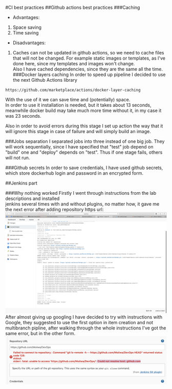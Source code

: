 #CI best practices
##Github actions best practices
###Caching
 * Advantages:  
 1) Space saving
 2) Time saving
 * Disadvantages:  
 1) Caches can not be updated in github actions, so we need to cache files that will not be changed. For example static images or templates, as
 I've done here, since my templates and images won't change.  
 Also I have cached dependencies, since they are the same all the time.
###Docker layers caching
In order to speed up pipeline I decided to use the next Github Actions library  
```
https://github.com/marketplace/actions/docker-layer-caching
```
With the use of it we can save time and (potentially) space.  
In order to use it installation is needed, but it takes about 13 seconds, meanwhile docker build may take much more time without it, in my case it was 23 seconds.

Also in order to avoid errors during this stage I set up action the way that it  
will ignore this stage in case of failure and will simply build an image.

###Jobs separation
I separated jobs into three instead of one big job. They will work sequentially,
since I have specified that "test" job depend on "build" one and "deploy" depends on
"test". Thus if one stage fails, others will not run.

###Github secrets
In order to save credentials, I have used github secrets, which store dockerhub login and password
in an encrypted form.

##Jenkins part

###Why nothing worked
Firstly I went through instructions from the lab descriptions and installed  
jenkins several times with and without plugins, no matter how, it gave me the next error after adding repository https url:
![](static/jen2.png)
After almost giving up googling I have decided to try with instructions with Google, they
suggested to use the first option in item creation and not multibranch pipline, after
walking through the whole instructions I've got the same error, but in the other form.
![](static/jen1.png)

